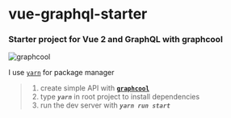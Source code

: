 # **vue-graphql-starter**
### Starter project for Vue 2 and GraphQL with graphcool
![graphcool][gc_img]

I use [`yarn`](https://yarnpkg.com) for package manager


>1. create simple API with [**`graphcool`**][gc]
>2. type **_`yarn`_** in root project to install dependencies
>3. run the dev server with **_`yarn run start`_**</b>



[gc]:https://www.graph.cool/
[gc_img]:https://encrypted-tbn0.gstatic.com/images?q=tbn:ANd9GcRgUvBdsJzQqT_sPXXNJFCMm2aerZ9KrnFAyUj05_33xNBw206A9w
